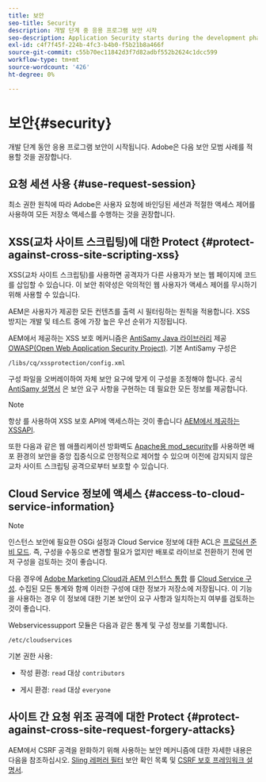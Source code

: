 ```yaml
---
title: 보안
seo-title: Security
description: 개발 단계 중 응용 프로그램 보안 시작
seo-description: Application Security starts during the development phase
exl-id: c4f7f45f-224b-4fc3-b4b0-f5b21b8a466f
source-git-commit: c55b70ec11842d3f7d82adbf552b2624c1dcc599
workflow-type: tm+mt
source-wordcount: '426'
ht-degree: 0%

---
```


# 보안{#security}

개발 단계 동안 응용 프로그램 보안이 시작됩니다. Adobe은 다음 보안 모범 사례를 적용할 것을 권장합니다.

## 요청 세션 사용 {#use-request-session}

최소 권한 원칙에 따라 Adobe은 사용자 요청에 바인딩된 세션과 적절한 액세스 제어를 사용하여 모든 저장소 액세스를 수행하는 것을 권장합니다.

## XSS(교차 사이트 스크립팅)에 대한 Protect {#protect-against-cross-site-scripting-xss}

XSS(교차 사이트 스크립팅)를 사용하면 공격자가 다른 사용자가 보는 웹 페이지에 코드를 삽입할 수 있습니다. 이 보안 취약성은 악의적인 웹 사용자가 액세스 제어를 무시하기 위해 사용할 수 있습니다.

AEM은 사용자가 제공한 모든 컨텐츠를 출력 시 필터링하는 원칙을 적용합니다. XSS 방지는 개발 및 테스트 중에 가장 높은 우선 순위가 지정됩니다.

AEM에서 제공하는 XSS 보호 메커니즘은 [AntiSamy Java 라이브러리](https://www.owasp.org/index.php/Category:OWASP_AntiSamy_Project) 제공 [OWASP(Open Web Application Security Project)](https://www.owasp.org/). 기본 AntiSamy 구성은

`/libs/cq/xssprotection/config.xml`

구성 파일을 오버레이하여 자체 보안 요구에 맞게 이 구성을 조정해야 합니다. 공식 [AntiSamy 설명서](https://www.owasp.org/index.php/Category:OWASP_AntiSamy_Project) 은 보안 요구 사항을 구현하는 데 필요한 모든 정보를 제공합니다.

>[!NOTE]
>
>항상 를 사용하여 XSS 보호 API에 액세스하는 것이 좋습니다 [AEM에서 제공하는 XSSAPI](https://helpx.adobe.com/experience-manager/6-5/sites/developing/using/reference-materials/javadoc/com/adobe/granite/xss/XSSAPI.html).

또한 다음과 같은 웹 애플리케이션 방화벽도 [Apache용 mod_security](https://www.modsecurity.org)를 사용하면 배포 환경의 보안을 중앙 집중식으로 안정적으로 제어할 수 있으며 이전에 감지되지 않은 교차 사이트 스크립팅 공격으로부터 보호할 수 있습니다.

## Cloud Service 정보에 액세스 {#access-to-cloud-service-information}

>[!NOTE]
>
>인스턴스 보안에 필요한 OSGi 설정과 Cloud Service 정보에 대한 ACL은 [프로덕션 준비 모드](/help/sites-administering/production-ready.md). 즉, 구성을 수동으로 변경할 필요가 없지만 배포로 라이브로 전환하기 전에 먼저 구성을 검토하는 것이 좋습니다.

다음 경우에 [Adobe Marketing Cloud과 AEM 인스턴스 통합](/help/sites-administering/marketing-cloud.md) 를 [Cloud Service 구성](/help/sites-developing/extending-cloud-config.md). 수집된 모든 통계와 함께 이러한 구성에 대한 정보가 저장소에 저장됩니다. 이 기능을 사용하는 경우 이 정보에 대한 기본 보안이 요구 사항과 일치하는지 여부를 검토하는 것이 좋습니다.

Webservicessupport 모듈은 다음과 같은 통계 및 구성 정보를 기록합니다.

`/etc/cloudservices`

기본 권한 사용:

* 작성 환경: `read` 대상 `contributors`

* 게시 환경: `read` 대상 `everyone`

## 사이트 간 요청 위조 공격에 대한 Protect {#protect-against-cross-site-request-forgery-attacks}

AEM에서 CSRF 공격을 완화하기 위해 사용하는 보안 메커니즘에 대한 자세한 내용은 다음을 참조하십시오. [Sling 레퍼러 필터](/help/sites-administering/security-checklist.md#protect-against-cross-site-request-forgery) 보안 확인 목록 및 [CSRF 보호 프레임워크 설명서](/help/sites-developing/csrf-protection.md).
